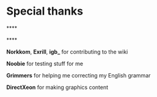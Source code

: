 # Special thanks

\*\*\*\*

\*\*\*\*

**Norkkom**, **Exrill**, **igb\_** for contributing to the wiki

**Noobie** for testing stuff for me

**Grimmers** for helping me correcting my English grammar

**DirectXeon** for making graphics content

